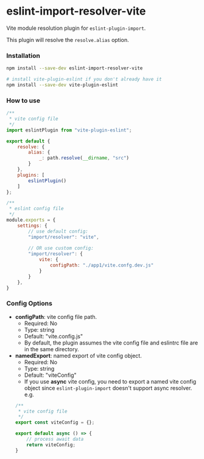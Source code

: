 # eslint-import-resolver-vite

Vite module resolution plugin for `eslint-plugin-import`.

This plugin will resolve the `resolve.alias` option.

### Installation
```sh
npm install --save-dev eslint-import-resolver-vite

# install vite-plugin-eslint if you don't already have it
npm install --save-dev vite-plugin-eslint
```

### How to use
```js
/**
 * vite config file
 */
import eslintPlugin from "vite-plugin-eslint";

export default {
    resolve: {
        alias: {
            _: path.resolve(__dirname, "src")
        }
    },
    plugins: [
        eslintPlugin()
    ]
};

/**
 * eslint config file
 */
module.exports = {
    settings: {
        // use default config:
        "import/resolver": "vite",
        
        // OR use custom config:
        "import/resolver": {
            vite: {
                configPath: "./app1/vite.confg.dev.js"
            }
        }
    },
}

```

### Config Options
- **configPath**: vite config file path.
  - Required: No
  - Type: string
  - Default: "vite.config.js"
  - By default, the plugin assumes the vite config file and eslintrc file are in the same directory.
- **namedExport**: named export of vite config object.
  - Required: No
  - Type: string
  - Default: "viteConfig"
  - If you use **async** vite config, you need to export a named vite config object since `eslint-plugin-import` doesn't support async resolver. e.g.
  ```js
  /**
   * vite config file
   */
  export const viteConfig = {};
  
  export default async () => {
      // process await data
      return viteConfig;
  }
  ```
